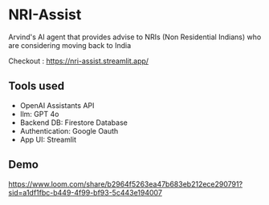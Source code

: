 # NRI-Assist
Arvind's AI agent that provides advise to NRIs (Non Residential Indians) who are considering moving back to India

Checkout : https://nri-assist.streamlit.app/

## Tools used
- OpenAI Assistants API
- llm: GPT 4o
- Backend DB: Firestore Database
- Authentication: Google Oauth
- App UI: Streamlit

## Demo

https://www.loom.com/share/b2964f5263ea47b683eb212ece290791?sid=a1df1fbc-b449-4f99-bf93-5c443e194007

